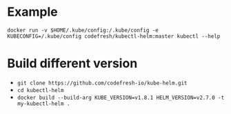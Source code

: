 # Example

`docker run -v $HOME/.kube/config:/.kube/config -e KUBECONFIG=/.kube/config codefresh/kubectl-helm:master kubectl --help`

# Build different version

* `git clone https://github.com/codefresh-io/kube-helm.git`
* `cd kubectl-helm`
* `docker build --build-arg KUBE_VERSION=v1.8.1 HELM_VERSION=v2.7.0 -t my-kubectl-helm .`
